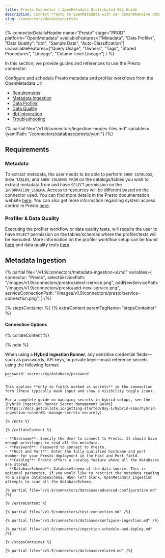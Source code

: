 ```yaml
---
title: Presto Connector | OpenMetadata Distributed SQL Guide
description: Connect Presto to OpenMetadata with our comprehensive database connector guide. Step-by-step setup, configuration, and metadata extraction for seamless integration.
slug: /connectors/database/presto
---
```


{% connectorDetailsHeader
name="Presto"
stage="PROD"
platform="OpenMetadata"
availableFeatures=["Metadata", "Data Profiler", "Data Quality", "dbt", "Sample Data", "Auto-Classification"]
unavailableFeatures=["Query Usage", "Owners", "Tags", "Stored Procedures", "Lineage", "Column-level Lineage"]
/ %}

In this section, we provide guides and references to use the Presto connector.

Configure and schedule Presto metadata and profiler workflows from the OpenMetadata UI:

- [Requirements](#requirements)
- [Metadata Ingestion](#metadata-ingestion)
- [Data Profiler](/how-to-guides/data-quality-observability/profiler/workflow)
- [Data Quality](/how-to-guides/data-quality-observability/quality)
- [dbt Integration](/connectors/ingestion/workflows/dbt)
- [Troubleshooting](/connectors/database/presto/troubleshooting)

{% partial file="/v1.9/connectors/ingestion-modes-tiles.md" variables={yamlPath: "/connectors/database/presto/yaml"} /%}

## Requirements

### Metadata

To extract metadata, the user needs to be able to perform `SHOW CATALOGS`, `SHOW TABLES`, and `SHOW COLUMNS FROM` on the catalogs/tables you wish to extract metadata from and have `SELECT` permission on the `INFORMATION_SCHEMA`. Access to resources will be different based on the connector used. You can find more details in the Presto documentation website [here](https://prestodb.io/docs/current/connector.html). You can also get more information regarding system access control in Presto [here](https://prestodb.io/docs/current/security/built-in-system-access-control.html).

### Profiler & Data Quality
Executing the profiler workflow or data quality tests, will require the user to have `SELECT` permission on the tables/schemas where the profiler/tests will be executed. More information on the profiler workflow setup can be found [here](/how-to-guides/data-quality-observability/profiler/workflow) and data quality tests [here](/how-to-guides/data-quality-observability/quality).

## Metadata Ingestion

{% partial 
  file="/v1.9/connectors/metadata-ingestion-ui.md" 
  variables={
    connector: "Presto", 
    selectServicePath: "/images/v1.9/connectors/presto/select-service.png",
    addNewServicePath: "/images/v1.9/connectors/presto/add-new-service.png",
    serviceConnectionPath: "/images/v1.9/connectors/presto/service-connection.png",
} 
/%}

{% stepsContainer %}
{% extraContent parentTagName="stepsContainer" %}

#### Connection Options

{% collateContent %}

{% note %} 

When using a **Hybrid Ingestion Runner**, any sensitive credential fields—such as passwords, API keys, or private keys—must reference secrets using the following format: 

```
password: secret:/my/database/password
``` 

This applies **only to fields marked as secrets** in the connection form (these typically mask input and show a visibility toggle icon). 

For a complete guide on managing secrets in hybrid setups, see the [Hybrid Ingestion Runner Secret Management Guide](https://docs.getcollate.io/getting-started/day-1/hybrid-saas/hybrid-ingestion-runner#3.-manage-secrets-securely).

{% /note %}

{% /collateContent %}

- **Username**: Specify the User to connect to Presto. It should have enough privileges to read all the metadata.
- **Password**: Password to connect to Presto.
- **Host and Port**: Enter the fully qualified hostname and port number for your Presto deployment in the Host and Port field.
- **Catalog**: Presto offers a catalog feature where all the databases are stored.
- **DatabaseSchema**: DatabaseSchema of the data source. This is optional parameter, if you would like to restrict the metadata reading to a single databaseSchema. When left blank, OpenMetadata Ingestion attempts to scan all the databaseSchema.

{% partial file="/v1.9/connectors/database/advanced-configuration.md" /%}

{% /extraContent %}

{% partial file="/v1.9/connectors/test-connection.md" /%}

{% partial file="/v1.9/connectors/database/configure-ingestion.md" /%}

{% partial file="/v1.9/connectors/ingestion-schedule-and-deploy.md" /%}

{% /stepsContainer %}

{% partial file="/v1.9/connectors/database/related.md" /%}
